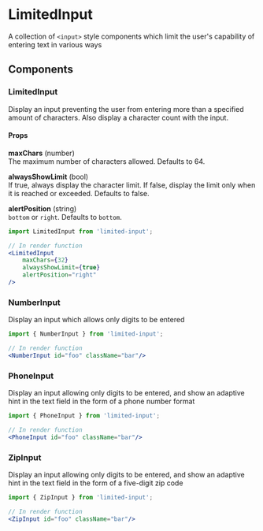 # LimitedInput
A collection of `<input>` style components which limit the user's
capability of entering text in various ways

## Components

### LimitedInput
Display an input preventing the user from entering more than a specified
amount of characters. Also display a character count with the
input.

#### Props
**maxChars** (number)  
The maximum number of characters allowed. Defaults to 64.

**alwaysShowLimit** (bool)  
If true, always display the character limit. If false, display the limit
only when it is reached or exceeded. Defaults to false.

**alertPosition** (string)  
`bottom` or `right`. Defaults to `bottom`. 

```jsx harmony
import LimitedInput from 'limited-input';

// In render function
<LimitedInput
	maxChars={32}
	alwaysShowLimit={true}
	alertPosition="right" 
/>
```

### NumberInput
Display an input which allows only digits to be entered

```jsx harmony
import { NumberInput } from 'limited-input';

// In render function
<NumberInput id="foo" className="bar"/>
```

### PhoneInput
Display an input allowing only digits to be entered, and show an adaptive
hint in the text field in the form of a phone number format

```jsx harmony
import { PhoneInput } from 'limited-input';

// In render function
<PhoneInput id="foo" className="bar"/>
```

### ZipInput
Display an input allowing only digits to be entered, and show an adaptive
hint in the text field in the form of a five-digit zip code

```jsx harmony
import { ZipInput } from 'limited-input';

// In render function
<ZipInput id="foo" className="bar"/>
```
